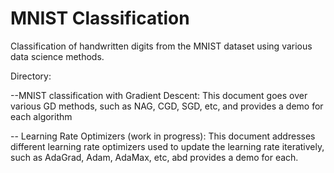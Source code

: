 # MNIST Classification
 Classification of handwritten digits from the MNIST dataset using various data science methods.
 
 
 Directory: 
 
 
 --MNIST classification with Gradient Descent: This document goes over various GD methods, such as NAG, CGD, SGD, etc, and provides a demo for each algorithm
 
 
 -- Learning Rate Optimizers (work in progress): This document addresses different learning rate optimizers used to update the learning rate iteratively, such as AdaGrad, Adam, AdaMax, etc, abd provides a demo for each.

